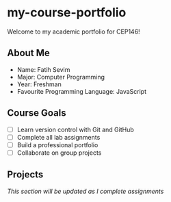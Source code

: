 # my-course-portfolio

Welcome to my academic portfolio for CEP146!

## About Me
- Name: Fatih Sevim
- Major: Computer Programming
- Year: Freshman
- Favourite Programming Language: JavaScript

## Course Goals
- [ ] Learn version control with Git and GitHub
- [ ] Complete all lab assignments
- [ ] Build a professional portfolio
- [ ] Collaborate on group projects

## Projects
*This section will be updated as I complete assignments*
